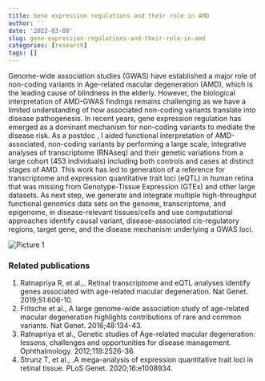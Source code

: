```yaml
---
title: Gene expression regulations and their role in AMD
author: ''
date: '2022-03-08'
slug: gene-expression-regulations-and-their-role-in-amd
categories: [research]
tags: []
---
```


Genome-wide association studies (GWAS) have established a major role of non-coding variants in Age-related macular degeneration (AMD), which is the leading cause of blindness in the elderly. However, the biological interpretation of AMD-GWAS findings remains challenging as we have a limited understanding of how associated non-coding variants translate into disease pathogenesis. In recent years, gene expression regulation has emerged as a dominant mechanism for non-coding variants to mediate the disease risk. As a postdoc , I aided functional interpretation of AMD-associated, non-coding variants by performing a large scale, integrative analyses of transcriptome (RNAseq) and their genetic variations from a large cohort (453 individuals) including both controls and cases at distinct stages of AMD. This work has led to generation of a reference for transcriptome and expression quantitative trait loci (eQTL) in human retina that was missing from Genotype-Tissue Expression (GTEx) and other large datasets. As next step, we generate and integrate multiple high-throughput functional genomics data sets on the genome, transcriptome, and epigenome, in disease-relevant tissues/cells and use computational approaches identify causal variant, disease-associated cis-regulatory regions, target gene, and the disease mechanism underlying a GWAS loci.

![Picture 1](/Picture1.jpg "Picture 1")

### Related publications
1. Ratnapriya R, et al.,. Retinal transcriptome and eQTL analyses identify genes associated with age-related macular degeneration. Nat Genet. 2019;51:606-10.
2. Fritsche et al., A large genome-wide association study of age-related macular degeneration highlights contributions of rare and common variants. Nat Genet. 2016;48:134-43.
3. Ratnapriya et al., Genetic studies of Age-related macular degeneration: lessons, challenges and opportunities for disease management. Ophthalmology. 2012;119:2526-36.
4. Strunz T, et al., .A mega-analysis of expression quantitative trait loci in retinal tissue. PLoS Genet. 2020;16:e1008934.